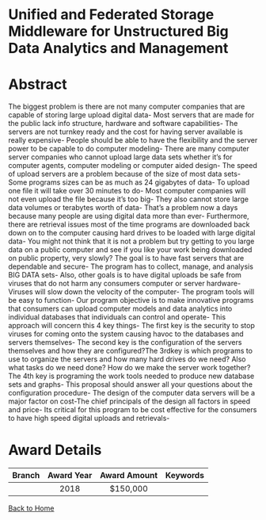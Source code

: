 
Unified and Federated Storage Middleware for Unstructured Big Data Analytics and Management
===========================================================================================

# Abstract


The biggest problem is there are not many computer companies that are capable of storing large upload digital data- Most servers that are made for the public lack info structure, hardware and software capabilities- The servers are not turnkey ready and the cost for having server available is really expensive- People should be able to have the flexibility and the server power to be capable to do computer modeling- There are many computer server companies who cannot upload large data sets whether it’s for computer agents, computer modeling or computer aided design- The speed of upload servers are a problem because of the size of most data sets- Some programs sizes can be as much as 24 gigabytes of data- To upload one file it will take over 30 minutes to do- Most computer companies will not even upload the file because it’s too big- They also cannot store large data volumes or terabytes worth of data- That’s a problem now a days because many people are using digital data more than ever- Furthermore, there are retrieval issues most of the time programs are downloaded back down on to the computer causing hard drives to be loaded with large digital data- You might not think that it is not a problem but try getting to you large data on a public computer and see if you like your work being downloaded on public property, very slowly? The goal is to have fast servers that are dependable and secure- The program has to collect, manage, and analysis BIG DATA sets- Also, other goals is to have digital uploads be safe from viruses that do not harm any consumers computer or server hardware- Viruses will slow down the velocity of the computer- The program tools will be easy to function- Our program objective is to make innovative programs that consumers can upload computer models and data analytics into individual databases that individuals can control and operate- This approach will concern this 4 key things- The first key is the security to stop viruses for coming onto the system causing havoc to the databases and servers themselves- The second key is the configuration of the servers themselves and how they are configured?The 3rdkey is which programs to use to organize the servers and how many hard drives do we need? Also what tasks do we need done? How do we make the server work together? The 4th key is programing the work tools needed to produce new database sets and graphs- This proposal should answer all your questions about the configuration procedure- The design of the computer data servers will be a major factor on cost-The chief principals of the design all factors in speed and price- Its critical for this program to be cost effective for the consumers to have high speed digital uploads and retrievals-  

# Award Details

|Branch|Award Year|Award Amount|Keywords|
| :---: | :---: | :---: | :---: |
||2018|$150,000||
  
  


[Back to Home](https://github.com/chrischow/dod_sbir_awards/JT/#17)